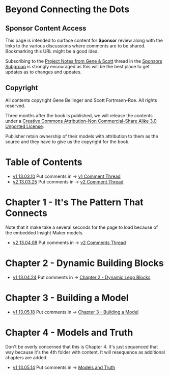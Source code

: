 # Beyond Connecting the Dots #
## Sponsor Content Access ##

This page is intended to surface content for **Sponsor** review along with the links to the various discussions where comments are to be shared. Bookmarking this URL might be a good idea.

Subscribing to the [Project Notes from Gene & Scott](http://linkd.in/16kqXAy) thread in the [Sponsors Subgroup](http://www.linkedin.com/groups?gid=4894041) is strongly encouraged as this will be the best place to get updates as to changes and updates.

## Copyright ##
<!--
<a rel="license" href="http://creativecommons.org/licenses/by-nc-sa/3.0/deed.en_US"><img alt="Creative Commons License" style="border-width:0" src="http://i.creativecommons.org/l/by-nc-sa/3.0/88x31.png" /></a><br>Beyond Connecting the Dots by <a href="http://creativecommons.org/ns#">Gene Bellinger & Scott Fortmann-Roe</a> is licensed under a <a rel="license" href="http://creativecommons.org/licenses/by-nc-sa/3.0/deed.en_US">Creative Commons Attribution-NonCommercial-ShareAlike 3.0 Unported License</a>.

- As per [Copyright in General](http://www.copyright.gov/help/faq/faq-general.html) this work is under copyright protection the moment it is created. 
- We would also appreciate you respecting an embargo on this work for three months after publication so it is not shared with others who have not sponsored this program and essentially paid to get a window where they are the only ones with access.
- For those who contribute content to the book that content is under copyright of the book.
-->

All contents copyright Gene Bellinger and Scott Fortmann-Roe. All rights reserved.

Three months after the book is published, we will release the contents under a <a rel="license" href="http://creativecommons.org/licenses/by-nc-sa/3.0/deed.en_US">Creative Commons Attribution-Non Commercial-Share Alike 3.0 Unported License</a>.

Publisher retain ownership of their models with attribution to them as the source and they have to give us the copyright for the book.

# Table of Contents #

- [v1 13.03.10](./contents-v1.html) Put comments in -> [v1 Comment Thread](http://linkd.in/16ksdUy)
- [v2 13.03.25](./contents-v2.html) Put comments in -> [v2 Comment Thread](http://linkd.in/16ksmHv)

# Chapter 1 - It's The Pattern That Connects #

Note that it make take a several seconds for the page to load because of the embedded Insight Maker models.

- [v2 13.04.08](./learning-v2/learning.html) Put comments in -> [v2 Comments Thread](http://linkd.in/10MEuMm)

# Chapter 2 - Dynamic Building Blocks #

- [v1 13.04.24](./modeling-v1/modeling.html) Put comments in -> [Chapter 2 - Dynamic Lego Blocks](http://linkd.in/14QjOLs)

# Chapter 3 - Building a Model #

- [v1 13.05.18](./building-v1/building.html) Put comments in -> [Chapter 3 - Building a Model](http://linkd.in/14CL1Ny) 

# Chapter 4 - Models and Truth #

Don't be overly concerned that this is Chapter 4. It's just sequenced that way because it's the 4th folder with content. It will resequence as additional chapters are added.

- [v1 13.05.14](./ModelsAndTruth-v1.pdf) Put comments in -> [Models and Truth](http://linkd.in/129rKBB)